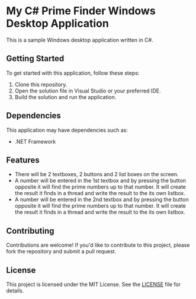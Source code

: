 # My C# Prime Finder Windows Desktop Application

This is a sample Windows desktop application written in C#.

## Getting Started

To get started with this application, follow these steps:

1. Clone this repository.
2. Open the solution file in Visual Studio or your preferred IDE.
3. Build the solution and run the application.

## Dependencies

This application may have dependencies such as:

- .NET Framework


## Features

- There will be 2 textboxes, 2 buttons and 2 list boxes on the screen.
- A number will be entered in the 1st textbox and by pressing the button opposite it will find the prime numbers up to that number. It will create the result it finds in a thread and write the result to the its own listbox.
- A number will be entered in the 2nd textbox and by pressing the button opposite it will find the prime numbers up to that number. It will create the result it finds in a thread and write the result to the its  own listbox.

## Contributing

Contributions are welcome! If you'd like to contribute to this project, please fork the repository and submit a pull request.

## License

This project is licensed under the MIT License. See the [LICENSE](LICENSE) file for details.
